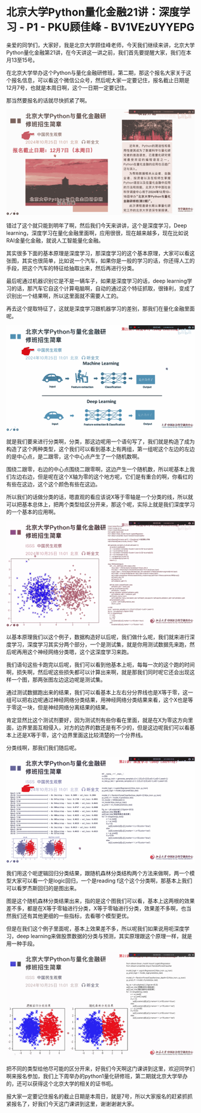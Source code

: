 # 北京大学Python量化金融21讲：深度学习 - P1 - PKU顾佳峰 - BV1VEzUYYEPG

亲爱的同学们，大家好，我是北京大学顾佳峰老师，今天我们继续来讲，北京大学Python量化金融第21讲，在今天讲这一讲之前，我们首先要提醒大家，我们在本月13至15号。

在北京大学举办这个Python与量化金融研修班，第二期，那这个报名大家关于这个报名信息，可以看这个微信公众号，然后呢大家一定要记住，报名截止日期是12月7号，也就是本周日啊，这个一日期一定要记住。

那当然要报名的话就尽快抓紧了啊。

![](img/3e6f8237d1334375bdbbdfffe1fddd95_1.png)

错过了这个就只能到明年了啊，然后我们今天来讲讲，这个是深度学习，Deep learning，深度学习在量化金融里面啊，应用很很，现在越来越多，现在比如说RAI金量化金融，就说人工智能量化金融。

其实很多下面的基本原理是深度学习，那深度学习的这个基本原理，大家可以看这张图，其实也很简单，比如说一个汽车，如果你是一般的学习的话，你还得人工的手段，把这个汽车的特征给抽取出来，然后再进行分类。

最后呢通过机器识别它是不是一辆车子，如果是深度学习的话，deep learning学习的话，那汽车它自这个计算电脑啊，自动的通过这个特征抓取，很锋利，变成了识别出一个结果啊，所以这里面就不需要人工的。

再去这个提取特征了，这就是深度学习跟机器学习的差别，那我们在量化金融里面呢。

![](img/3e6f8237d1334375bdbbdfffe1fddd95_3.png)

就是我们要来进行分类啊，分类，那这边呢用一个语句写了，我们就是构造了成为构造了这个两种类型，这个我们可以看到基本上有两组，第一组呢这个左边的左边的是中心点，是二跟零，这个中心点产生了一个随机数啊。

围绕二跟零，右边的中心点围绕二跟零啊，这边产生一个随机数，所以呢基本上我们左边右边，但是呢在这个X轴为零的这个地方呢，它们是有重合的啊，你看红的有些在这边，这个这个颜色有些在这边。

所以我们的话做分类的话，嗯直观的看应该说X等于零轴是一个分类的线，所以就可以把基本总体上，把两个类型给区分开来，那这个呢，实际上就是我们深度学习的一个基本的应用啊。



![](img/3e6f8237d1334375bdbbdfffe1fddd95_5.png)

以基本原理我们以这个例子，数据构造好以后呢，我们做什么呢，我们就来进行深度学习，深度学习其实分两个部分，一个是测试集，就是你用测试数据先来跑，然后呢再用这个神经网络分类嗯，这个这深度学习来跑。

我们语句这些卡跑完以后呢，我们可以看到他基本上呃，每每一次的这个跑的时间啊，损失啊，然后呢这些损失都可以计算出来啊，就是那我们同时呢它还会出现这样一个图，那两张图左边这边呢是测试集。

通过测试数据跑出来的结果，我们可以看基本上左右分分界线也是X等于零，这一组可以把右边呢通过神经网络分类结果，用神经网络分类结果来看，这个X也是等于零这一块，但是神经网络分离结果的结果。

肯定显然比这个测试剂要好，因为测试剂有些你看在里面，就是在X为零这方向里面，边界里面互相侵入，对方的边界的数还是有不少的，但是这边呢我们可以看基本上还是X等于零，这个边界里面这比较清楚的一个分界线。

分类线啊，那我们我们随后呢。

![](img/3e6f8237d1334375bdbbdfffe1fddd95_7.png)

我们用这个呃逻辑回归分类结果，跟随机森林分类结构两个方法来做啊，两一个模型大家可以看一个是logic回归，一个是reading f这个这个分类啊，那基本上我们可以看罗杰斯回归的是图出来。

图是这个随机森林分类结果出来，指的是这个图我们可以看，基本上这两根的效果差不多，都是在X等于零轴进行分类，X等于零轴进行分类，效果差不多啊，也当然我们还有其他更细的一些指标，去看哪个模型更优。

但是在我们这个例子里面呢，基本上效果差不多，所以呢我们如果说用呃深度学习，deep learning来做股票数据的分类与预测，其实原理跟这个原理一样，就是用一种手段。



![](img/3e6f8237d1334375bdbbdfffe1fddd95_9.png)

把不同的类型给他尽可能的区分开来，好我们今天啊这门课讲到这里，欢迎同学们啊来报名参加，我们上下周举办的python1量化研修班，第二期就北京大学举办的，还可以获得这个北京大学的相关的证书呃。

报大家一定要记住报名的截止日期是本周日，就是7号，所以大家报名的赶紧抓抓紧报名了，好我们今天这门课讲到这里，谢谢谢谢大家。

